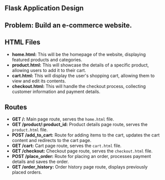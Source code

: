 ## **Flask Application Design**

## **Problem:** Build an e-commerce website.

## **HTML Files**

- **home.html:** This will be the homepage of the website, displaying featured products and categories.
- **product.html:** This will showcase the details of a specific product, allowing users to add it to their cart.
- **cart.html:** This will display the user's shopping cart, allowing them to view and edit its contents.
- **checkout.html:** This will handle the checkout process, collecting customer information and payment details.

## **Routes**

- **GET /:** Main page route, serves the `home.html` file.
- **GET /product/:product_id:** Product details page route, serves the `product.html` file.
- **POST /add_to_cart:** Route for adding items to the cart, updates the cart content and redirects to the cart page.
- **GET /cart:** Cart page route, serves the `cart.html` file.
- **GET /checkout:** Checkout page route, serves the `checkout.html` file.
- **POST /place_order:** Route for placing an order, processes payment details and saves the order.
- **GET /order_history:** Order history page route, displays previously placed orders.